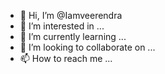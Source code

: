 - 👋 Hi, I’m @Iamveerendra
- 👀 I’m interested in ...
- 🌱 I’m currently learning ...
- 💞️ I’m looking to collaborate on ...
- 📫 How to reach me ...

<!---
Iamveerendra/Iamveerendra is a ✨ special ✨ repository because its `README.md` (this file) appears on your GitHub profile.
You can click the Preview link to take a look at your changes.
--->
